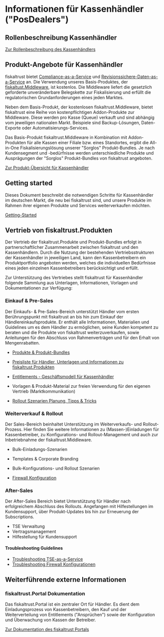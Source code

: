 # Informationen für Kassenhändler ("PosDealers")

## Rollenbeschreibung Kassenhändler

[Zur Rollenbeschreibung des Kassenhändlers](../glossar/README.md#kassenhändler-posdealer)

## Produkt-Angebote für Kassenhändler

fiskaltrust bietet [Compliance-as-a-Service](../product-service-description/README.md) und [Revisionssichere-Daten-as-a-Service](../product-service-description/README.md) an. Die Verwendung unseres Basis-Produktes, der [fiskaltust.Middleware](../product-service-description/compliance-as-a-service/produkte/lokal-installierte-middleware.md), ist kostenlos. Die Middleware liefert die gesetzlich geforderte unveränderbare Belegskette zur Fiskalisierung und erfüllt die regulatorischen Grundanforderungen eines jeden Marktes.

Neben dem Basis-Produkt, der kostenlosen fiskaltrust.Middleware, bietet fiskaltrust eine Reihe von kostenpflichtigen Addon-Produkte zur Middleware. Diese werden pro Kasse (Queue) verkauft und sind abhängig vom jeweiligen nationalen Markt. Beispiele sind Backup-Lösungen, Daten-Exporte oder Automatisierungs-Services. 

Das Basis-Produkt fiskaltrust.Middleware in Kombination mit Addon-Produkten für alle Kassen einer Filiale bzw. eines Standortes, ergibt die All-in-One Fiskalisierungslösung unserer "Sorglos" Produkt-Bundles. Je nach Kundensegment und -bedürfnisse werden unterschiedliche Produkte und Ausprägungen der "Sorglos" Produkt-Bundles von fiskaltrust angeboten.

[Zur Produkt-Übersicht für Kassenhändler](01-produkte/README.md)

## Getting started

Dieses Dokument beschreibt die notwendigen Schritte für Kassenhändler im deutschen Markt, die neu bei fiskaltrust sind, und unsere Produkte im Rahmen ihrer eigenen Produkte und Services weiterverkaufen möchten. 

[Getting-Started](getting-started.md) 

## Vertrieb von fiskaltrust.Produkten

Der Vertrieb der fiskaltrust.Produkte und Produkt-Bundles erfolgt in partnerschaftlicher Zusammenarbeit zwischen fiskaltrust und den Kassenhändlern. Durch die Nutzung der bestehenden Vertriebsstrukturen der Kassenhändler in jeweiligen Land, kann den Kassenbetreibern ein Produktportfolio angeboten werden, welches die individuellen Bedürfnisse eines jeden einzelnen Kassenbetreibers berücksichtigt und erfüllt.

Zur Unterstützung des Vertriebes stellt fiskaltrust für Kassenhändler folgende Sammlung aus Unterlagen, Informationen, Vorlagen und Dokumentationen zur Verfügung:

### Einkauf & Pre-Sales

Der Einkaufs- & Pre-Sales-Bereich unterstützt Händler vom ersten Berührungspunkt mit fiskaltrust an bis hin zum Einkauf der Händlereinkaufsprodukte. Er enthält alle Informationen, Materialien und Guidelines um es dem Händler zu ermöglichen, seine Kunden kompetent zu beraten und die Produkte von fiskaltrust weiterzuverkaufen, sowie Anleitungen für den Abschluss von Rahmenverträgen und für den Erhalt von Mengenrabatten.

- [Produkte & Produkt-Bundles](01-produkte/README.md)

- [Preisliste für Händler, Unterlagen und Informationen zu fiskaltrust.Produkten](02-pre-sales/haendler-preisliste.md) 
- [Entitlements - Geschäftsmodell für Kassenhändler](03-sales/README.md)
- Vorlagen & Produkt-Material zur freien Verwendung für den eigenen Vertrieb (Marktkommunikation) 
- [Rollout Szenarien Planung, Tipps & Tricks](03-sales/rollout-scenarios.md)

### Weiterverkauf & Rollout

Der Sales-Bereich beinhaltet Unterstützung im Weiterverkaufs- und Rollout-Prozess. Hier finden Sie weitere Informationen zu (Massen-)Einladungen für Kassenbetreiber, zu  Konfigurations- und Rollout-Management und auch zur Inbetriebnahme der fiskaltrust.Middleware.

- Bulk-Einladungs-Szenarien
- Templates & Corporate Branding
- Bulk-Konfigurations- und Rollout Szenarien

- [Firewall Konfiguration](03-sales/firewall-settings.md) 

### After-Sales

Der After-Sales Bereich bietet Unterstützung für Händler nach erfolgreichem Abschluss des Rollouts. Angefangen mit Hilfestellungen im Kundensupport, über Produkt-Updates bis hin zur Erneuerung der Subscriptions. 

- TSE Verwaltung
- Vertragsmanagement
- Hilfestellung für Kundensupport

#### Troubleshooting Guidelines

- [Troubleshooting TSE-as-a-Service](04-after-sales/troubleshooting-tse-as-a-service.md) 
- [Troubleshooting Firewall Konfigurationen](04-after-sales/troubleshooting-firewall.md) 

## Weiterführende externe Informationen

### fiskaltrust.Portal Dokumentation

Das fiskaltrust.Portal ist ein zentraler Ort für Händler. Es dient dem Einladungsprozess von Kassenbetreibern, den Kauf und der Weiterverteilung von Entitlements ("Ansprüchen") sowie der Konfiguration und Überwachung von Kassen der Betreiber. 

[Zur Dokumentation des fiskaltrust Portals](https://github.com/fiskaltrust/portal-manual-doc)

